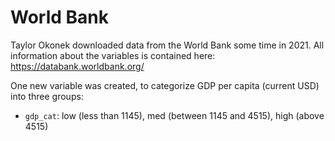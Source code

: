 # World Bank

Taylor Okonek downloaded data from the World Bank some time in 2021. All information about the variables is contained here: https://databank.worldbank.org/

One new variable was created, to categorize GDP per capita (current USD) into three groups:
- `gdp_cat`: low (less than 1145), med (between 1145 and 4515), high (above 4515)